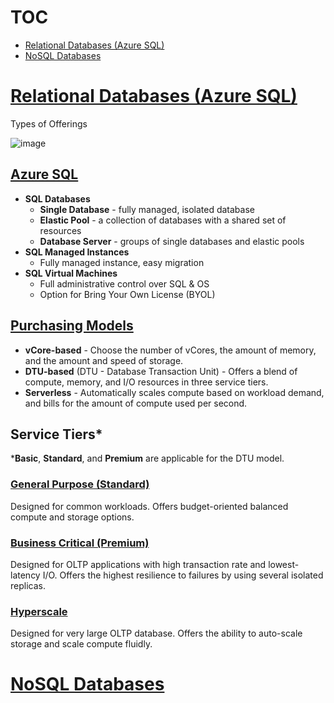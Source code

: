 # TOC

- [Relational Databases (Azure SQL)](#relational-Databases-azure-SQL)
- [NoSQL Databases](#nosql-databases)



# [Relational Databases (Azure SQL)](https://azure.microsoft.com/en-us/product-categories/databases/)

Types of Offerings

![image](https://user-images.githubusercontent.com/34960418/153888078-c18046fb-7904-441d-9676-e3d5b7b34a1f.png)

## [Azure SQL](https://docs.microsoft.com/en-us/azure/sql-database/)

- **SQL Databases**
  - **Single Database** - fully managed, isolated database
  - **Elastic Pool** - a collection of databases with a shared set of resources
  - **Database Server** - groups of single databases and elastic pools
- **SQL Managed Instances**
  - Fully managed instance, easy migration
- **SQL Virtual Machines**
  - Full administrative control over SQL & OS
  - Option for Bring Your Own License (BYOL)

## [Purchasing Models](https://docs.microsoft.com/en-us/azure/sql-database/sql-database-purchase-models)

 - **vCore-based** - Choose the number of vCores, the amount of memory, and the amount and speed of storage.
 - **DTU-based** (DTU - Database Transaction Unit) - Offers a blend of compute, memory, and I/O resources in three service tiers.
 - **Serverless** - Automatically scales compute based on workload demand, and bills for the amount of compute used per second.

## Service Tiers*

\***Basic**, **Standard**, and **Premium** are applicable for the DTU model.

### [General Purpose (Standard)](https://docs.microsoft.com/en-us/azure/azure-sql/database/service-tier-general-purpose)

Designed for common workloads. Offers budget-oriented balanced compute and storage options.

### [Business Critical (Premium)](https://docs.microsoft.com/en-us/azure/azure-sql/database/service-tier-business-critical)

Designed for OLTP applications with high transaction rate and lowest-latency I/O. Offers the highest resilience to failures by using several isolated replicas.

### [Hyperscale](https://docs.microsoft.com/en-us/azure/azure-sql/database/service-tier-hyperscale)

Designed for very large OLTP database. Offers the ability to auto-scale storage and scale compute fluidly.



# [NoSQL Databases]()

